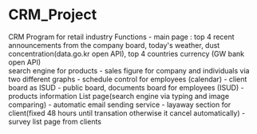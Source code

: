 # CRM_Project
 CRM Program for retail industry
 Functions - main page : top 4 recent announcements from the company board,
                         today's weather, dust concentration(data.go.kr open API),
                         top 4 countries currency (GW bank open API)  
                         search engine for products
           - sales figure for company and individuals via two different graphs
           - schedule control for employees (calendar)
           - client board as ISUD
           - public board, documents board for employees (ISUD)
           - products information List page(search engine via typing and image comparing)
           - automatic email sending service 
           - layaway section for client(fixed 48 hours until transation otherwise it cancel automatically)
           - survey list page from clients
           
